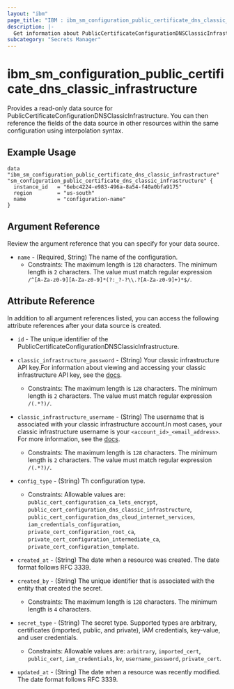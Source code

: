 ```yaml
---
layout: "ibm"
page_title: "IBM : ibm_sm_configuration_public_certificate_dns_classic_infrastructure"
description: |-
  Get information about PublicCertificateConfigurationDNSClassicInfrastructure
subcategory: "Secrets Manager"
---
```


# ibm_sm_configuration_public_certificate_dns_classic_infrastructure

Provides a read-only data source for PublicCertificateConfigurationDNSClassicInfrastructure. You can then reference the fields of the data source in other resources within the same configuration using interpolation syntax.

## Example Usage

```hcl
data "ibm_sm_configuration_public_certificate_dns_classic_infrastructure" "sm_configuration_public_certificate_dns_classic_infrastructure" {
  instance_id   = "6ebc4224-e983-496a-8a54-f40a0bfa9175"
  region        = "us-south"
  name          = "configuration-name"
}
```

## Argument Reference

Review the argument reference that you can specify for your data source.

* `name` - (Required, String) The name of the configuration.
  * Constraints: The maximum length is `128` characters. The minimum length is `2` characters. The value must match regular expression `/^[A-Za-z0-9][A-Za-z0-9]*(?:_?-?\\.?[A-Za-z0-9]+)*$/`.

## Attribute Reference

In addition to all argument references listed, you can access the following attribute references after your data source is created.

* `id` - The unique identifier of the PublicCertificateConfigurationDNSClassicInfrastructure.
* `classic_infrastructure_password` - (String) Your classic infrastructure API key.For information about viewing and accessing your classic infrastructure API key, see the [docs](https://cloud.ibm.com/docs/account?topic=account-classic_keys).
  * Constraints: The maximum length is `128` characters. The minimum length is `2` characters. The value must match regular expression `/(.*?)/`.

* `classic_infrastructure_username` - (String) The username that is associated with your classic infrastructure account.In most cases, your classic infrastructure username is your `<account_id>_<email_address>`. For more information, see the [docs](https://cloud.ibm.com/docs/account?topic=account-classic_keys).
  * Constraints: The maximum length is `128` characters. The minimum length is `2` characters. The value must match regular expression `/(.*?)/`.

* `config_type` - (String) Th configuration type.
  * Constraints: Allowable values are: `public_cert_configuration_ca_lets_encrypt`, `public_cert_configuration_dns_classic_infrastructure`, `public_cert_configuration_dns_cloud_internet_services`, `iam_credentials_configuration`, `private_cert_configuration_root_ca`, `private_cert_configuration_intermediate_ca`, `private_cert_configuration_template`.

* `created_at` - (String) The date when a resource was created. The date format follows RFC 3339.

* `created_by` - (String) The unique identifier that is associated with the entity that created the secret.
  * Constraints: The maximum length is `128` characters. The minimum length is `4` characters.

* `secret_type` - (String) The secret type. Supported types are arbitrary, certificates (imported, public, and private), IAM credentials, key-value, and user credentials.
  * Constraints: Allowable values are: `arbitrary`, `imported_cert`, `public_cert`, `iam_credentials`, `kv`, `username_password`, `private_cert`.

* `updated_at` - (String) The date when a resource was recently modified. The date format follows RFC 3339.

